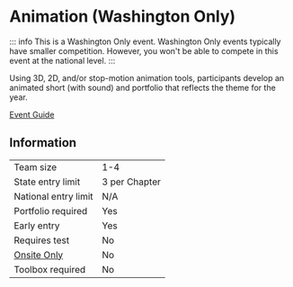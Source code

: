 # Animation (Washington Only)

::: info
This is a Washington Only event. Washington Only events typically have smaller competition. However, you won't be able to compete in this event at the national level.
:::

Using 3D, 2D, and/or stop-motion animation tools, participants develop an animated short (with sound) and portfolio that reflects the theme for the year.

[Event Guide](https://www.washingtontsa.org/s/HS-Animation-23-24.pdf)

## Information

|                        |               |
| ---------------------- | ------------- |
| Team size              | 1-4           |
| State entry limit      | 3 per Chapter |
| National entry limit   | N/A           |
| Portfolio required     | Yes           |
| Early entry            | Yes           |
| Requires test          | No            |
| [Onsite Only](/#terms) | No            |
| Toolbox required       | No            |
